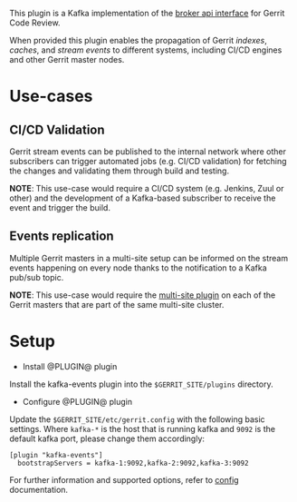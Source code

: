 This plugin is a Kafka implementation of the [broker api interface](https://github.com/GerritForge/events-broker)
for Gerrit Code Review.

When provided this plugin enables the propagation of Gerrit _indexes_,
_caches_,  and _stream events_ to different systems, including CI/CD engines
and other Gerrit master nodes.

# Use-cases

## CI/CD Validation

Gerrit stream events can be published to the internal network where other subscribers
can trigger automated jobs (e.g. CI/CD validation) for fetching the changes and validating
them through build and testing.

__NOTE__: This use-case would require a CI/CD system (e.g. Jenkins, Zuul or other) and
the development of a Kafka-based subscriber to receive the event and trigger the build.

Events replication
------------------

Multiple Gerrit masters in a multi-site setup can be informed on the stream events
happening on every node thanks to the notification to a Kafka pub/sub topic.

__NOTE__: This use-case would require the [multi-site plugin](https://gerrit.googlesource.com/plugins/multi-site)
on each of the Gerrit masters that are part of the same multi-site cluster.

# Setup

* Install @PLUGIN@ plugin

Install the kafka-events plugin into the `$GERRIT_SITE/plugins` directory.

* Configure @PLUGIN@ plugin

Update the `$GERRIT_SITE/etc/gerrit.config` with the
following basic settings. Where `kafka-*` is the host that is running kafka
and `9092` is the default kafka port, please change them accordingly:

```
[plugin "kafka-events"]
  bootstrapServers = kafka-1:9092,kafka-2:9092,kafka-3:9092
```

For further information and supported options, refer to [config](config.md)
documentation.

